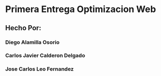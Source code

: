 # Primera Entrega Optimizacion Web

## Hecho Por:


### Diego Alamilla Osorio


### Carlos Javier Calderon Delgado


### Jose Carlos Leo Fernandez